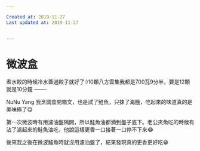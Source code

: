 ```yaml
---

Created at: 2019-11-27
Last updated at: 2019-11-27


---
```


# 微波盒


煮水餃的時候冷水蓋過餃子就好了:)10顆八方雲集我都是700瓦9分半，要是12顆就是10分鐘
——-

NuNu Yang 我烹調盒開箱文，也是試了鮭魚，只抹了海鹽，吃起來的味道真的是美味極了😋

第一次微波時有用濾油盤隔開，所以鮭魚油都滴到盤子底下。老公夾魚吃的時候有沾了濾起來的鮭魚油吃，他說這樣更香一口接著一口停不下來😂

後來我之後在微波鮭魚時就沒用濾油盤了，結果發現真的更香更好吃😁

